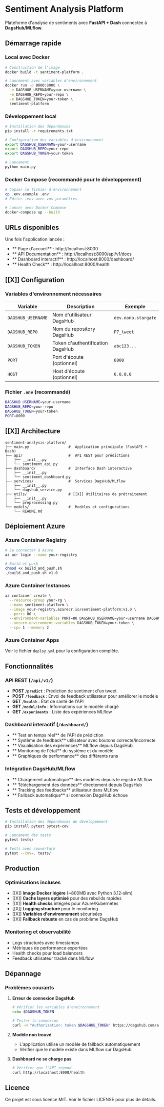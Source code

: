 # Sentiment Analysis Platform

Plateforme d'analyse de sentiments avec **FastAPI + Dash** connectée à **DagsHub/MLflow**.

##  Démarrage rapide

### Local avec Docker
```bash
# Construction de l'image
docker build -t sentiment-platform .

# Lancement avec variables d'environnement
docker run -p 8000:8000 \
  -e DAGSHUB_USERNAME=your-username \
  -e DAGSHUB_REPO=your-repo \
  -e DAGSHUB_TOKEN=your-token \
  sentiment-platform
```

### Développement local
```bash
# Installation des dépendances
pip install -r requirements.txt

# Configuration des variables d'environnement
export DAGSHUB_USERNAME=your-username
export DAGSHUB_REPO=your-repo  
export DAGSHUB_TOKEN=your-token

# Lancement
python main.py
```

### Docker Compose (recommandé pour le développement)
```bash
# Copier le fichier d'environnement
cp .env.example .env
# Éditer .env avec vos paramètres

# Lancer avec Docker Compose
docker-compose up --build
```

##  URLs disponibles

Une fois l'application lancée :

- ** Page d'accueil** : http://localhost:8000
- ** API Documentation** : http://localhost:8000/api/v1/docs
- ** Dashboard interactif** : http://localhost:8000/dashboard/
- ** Health Check** : http://localhost:8000/health

## [[X]] Configuration

### Variables d'environnement nécessaires

| Variable | Description | Exemple |
|----------|-------------|---------|
| `DAGSHUB_USERNAME` | Nom d'utilisateur DagsHub | `dev.nono.stargate` |
| `DAGSHUB_REPO` | Nom du repository DagsHub | `P7_tweet` |
| `DAGSHUB_TOKEN` | Token d'authentification DagsHub | `abc123...` |
| `PORT` | Port d'écoute (optionnel) | `8000` |
| `HOST` | Host d'écoute (optionnel) | `0.0.0.0` |

### Fichier `.env` (recommandé)
```bash
DAGSHUB_USERNAME=your-username
DAGSHUB_REPO=your-repo
DAGSHUB_TOKEN=your-token
PORT=8000
```

## [[X]] Architecture

```
sentiment-analysis-platform/
├── main.py                  #  Application principale (FastAPI + Dash)
├── api/                     #  API REST pour prédictions
│   ├── __init__.py
│   └── sentiment_api.py
├── dashboard/               #  Interface Dash interactive  
│   ├── __init__.py
│   └── sentiment_dashboard.py
├── services/                #  Services DagsHub/MLflow
│   ├── __init__.py
│   └── dagshub_service.py
├── utils/                   # [[X]] Utilitaires de prétraitement
│   ├── __init__.py
│   └── preprocessing.py
└── models/                  #  Modèles et configurations
    └── README.md
```

##  Déploiement Azure

### Azure Container Registry
```bash
# Se connecter à Azure
az acr login --name your-registry

# Build et push
chmod +x build_and_push.sh
./build_and_push.sh v1.0
```

### Azure Container Instances
```bash
az container create \
  --resource-group your-rg \
  --name sentiment-platform \
  --image your-registry.azurecr.io/sentiment-platform:v1.0 \
  --ports 80 \
  --environment-variables PORT=80 DAGSHUB_USERNAME=your-username DAGSHUB_REPO=your-repo \
  --secure-environment-variables DAGSHUB_TOKEN=your-token \
  --cpu 1 --memory 2
```

### Azure Container Apps
Voir le fichier `deploy.yml` pour la configuration complète.

##  Fonctionnalités

### API REST (`/api/v1/`)
- **POST `/predict`** : Prédiction de sentiment d'un tweet
- **POST `/feedback`** : Envoi de feedback utilisateur pour améliorer le modèle
- **GET `/health`** : État de santé de l'API
- **GET `/model/info`** : Informations sur le modèle chargé
- **GET `/experiments`** : Liste des expériences MLflow

### Dashboard interactif (`/dashboard/`)
- ** Test en temps réel** de l'API de prédiction
- ** Système de feedback** utilisateur avec boutons correcte/incorrecte
- ** Visualisation des expériences** MLflow depuis DagsHub
- ** Monitoring de l'état** du système et du modèle
- ** Graphiques de performance** des différents runs

### Intégration DagsHub/MLflow
- ** Chargement automatique** des modèles depuis le registre MLflow
- ** Téléchargement des données** directement depuis DagsHub
- ** Tracking des feedbacks** utilisateur dans MLflow
- ** Fallback automatique** si connexion DagsHub échoue

##  Tests et développement

```bash
# Installation des dépendances de développement
pip install pytest pytest-cov

# Lancement des tests
pytest tests/

# Tests avec couverture
pytest --cov=. tests/
```

##  Production

### Optimisations incluses
- [[X]] **Image Docker légère** (~800MB avec Python 3.12-slim)
- [[X]] **Cache layers optimisé** pour des rebuilds rapides  
- [[X]] **Health checks** intégrés pour Azure/Kubernetes
- [[X]] **Logging structuré** pour le monitoring
- [[X]] **Variables d'environnement** sécurisées
- [[X]] **Fallback robuste** en cas de problème DagsHub

### Monitoring et observabilité
- Logs structurés avec timestamps
- Métriques de performance exportées
- Health checks pour load balancers
- Feedback utilisateur tracké dans MLflow

##  Dépannage

### Problèmes courants

1. **Erreur de connexion DagsHub**
   ```bash
   # Vérifier les variables d'environnement
   echo $DAGSHUB_TOKEN
   
   # Tester la connexion
   curl -H "Authorization: token $DAGSHUB_TOKEN" https://dagshub.com/api/v1/user
   ```

2. **Modèle non trouvé**
   - L'application utilise un modèle de fallback automatiquement
   - Vérifier que le modèle existe dans MLflow sur DagsHub

3. **Dashboard ne se charge pas**
   ```bash
   # Vérifier que l'API répond
   curl http://localhost:8000/health
   ```

##  Licence

Ce projet est sous licence MIT. Voir le fichier LICENSE pour plus de détails.

